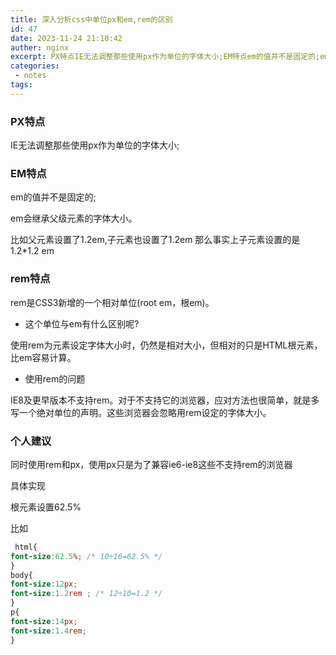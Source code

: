 ```yaml
---
title: 深入分析css中单位px和em,rem的区别
id: 47
date: 2023-11-24 21:10:42
auther: nginx
excerpt: PX特点IE无法调整那些使用px作为单位的字体大小;EM特点em的值并不是固定的;em会继承父级元素的字体大小。比如父元素设置了1.2em,子元素也设置了1.2em 那么事实上子元素设置的是1.2*1.2 emrem特点rem是CSS3新增的一个相对单位(root em，根em)。这个单位与em有什
categories:
 - notes
tags: 
---
```


### PX特点

IE无法调整那些使用px作为单位的字体大小;

### EM特点

em的值并不是固定的;

em会继承父级元素的字体大小。

比如父元素设置了1.2em,子元素也设置了1.2em 那么事实上子元素设置的是1.2*1.2 em

### rem特点

rem是CSS3新增的一个相对单位(root em，根em)。

- 这个单位与em有什么区别呢?

使用rem为元素设定字体大小时，仍然是相对大小，但相对的只是HTML根元素，比em容易计算。

- 使用rem的问题

IE8及更早版本不支持rem。对于不支持它的浏览器，应对方法也很简单，就是多写一个绝对单位的声明。这些浏览器会忽略用rem设定的字体大小。

### 个人建议

同时使用rem和px，使用px只是为了兼容ie6-ie8这些不支持rem的浏览器

具体实现

根元素设置62.5%

比如

```css
 html{
font-size:62.5%; /* 10÷16=62.5% */
}
body{
font-size:12px;
font-size:1.2rem ; /* 12÷10=1.2 */
}
p{
font-size:14px;
font-size:1.4rem;
}
```